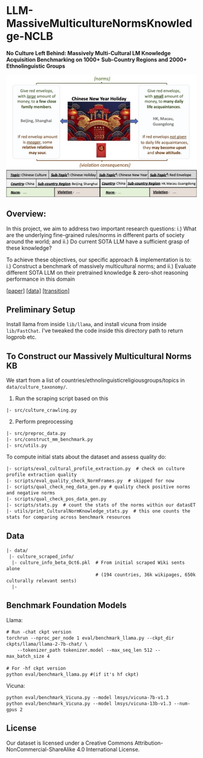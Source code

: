 # LLM-MassiveMulticultureNormsKnowledge-NCLB

**No Culture Left Behind: Massively Multi-Cultural LM Knowledge Acquisition Benchmarking on 1000+ Sub-Country Regions and 2000+ Ethnolinguistic Groups**

<img src="motivational_fig.jpg">

## Overview: 
In this project, we aim to address two important research questions:
i.) What are the underlying fine-grained rules/norms in different parts of society around the world; and
ii.) Do current SOTA LLM have a sufficient grasp of these knowledge?

To achieve these objectives, our specific approach & implementation is to:
i.) Construct a benchmark of massively multicultural norms; and
ii.) Evaluate different SOTA LLM on their pretrained knowledge & zero-shot reasoning performance in this domain

[[paper]](https://arxiv.org/pdf/2402.09369.pdf) [[data]](https://drive.google.com/drive/folders/1LN8yrKseTJIAb3FdIr0-Jy3eZNZUI7vo?usp=sharing) [[transition]](https://drive.google.com/drive/folders/1Z_WAiAduuXVvCx6xPC6mfkjmzAnCeCfw?usp=sharing)

## Preliminary Setup ##

Install llama from inside `lib/llama`, and install vicuna from inside `lib/FastChat`. I've tweaked the code inside this directory path to return logprob etc.


## To Construct our Massively Multicultural Norms KB

We start from a list of countries/ethnolinguisticreligiousgroups/topics in `data/culture_taxonomy/`.

1. Run the scraping script based on this
```
|- src/culture_crawling.py
```

2. Perform preprocessing
```
|- src/preproc_data.py
|- src/construct_mm_benchmark.py
|- src/utils.py
```

To compute initial stats about the dataset and assess quality do:
```
|- scripts/eval_cultural_profile_extraction.py  # check on culture profile extraction quality
|- scripts/eval_quality_check_NormFrames.py  # skipped for now
|- scripts/qual_check_neg_data_gen.py # quality check positive norms and negative norms
|- scripts/qual_check_pos_data_gen.py
|- scripts/stats.py  # count the stats of the norms within our datasET
|- utils/print_CulturalNormKnowledge_stats.py  # this one counts the stats for comparing across benchmark resources
```

## Data

```
|- data/
 |- culture_scraped_info/
  |- culture_info_beta_Oct6.pkl  # From initial scraped Wiki sents alone
                                 # (194 countries, 36k wikipages, 650k culturally relevant sents)
  |- 
```

## Benchmark Foundation Models
Llama:
```
# Run -chat ckpt version
torchrun --nproc_per_node 1 eval/benchmark_llama.py --ckpt_dir ckpts/llama/llama-2-7b-chat/ \
    --tokenizer_path tokenizer.model --max_seq_len 512 --max_batch_size 4

# For -hf ckpt version
python eval/benchmark_llama.py #(if it's hf ckpt)
```

Vicuna:
```
python eval/benchmark_Vicuna.py --model lmsys/vicuna-7b-v1.3
python eval/benchmark_Vicuna.py --model lmsys/vicuna-13b-v1.3 --num-gpus 2
```

## License
Our dataset is licensed under a Creative Commons Attribution-NonCommercial-ShareAlike 4.0 International License.
